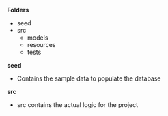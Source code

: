 **Folders**
- seed
- src
  - models
  - resources
  - tests

**seed**
- Contains the sample data to populate the database

**src**
- src contains the actual logic for the project

